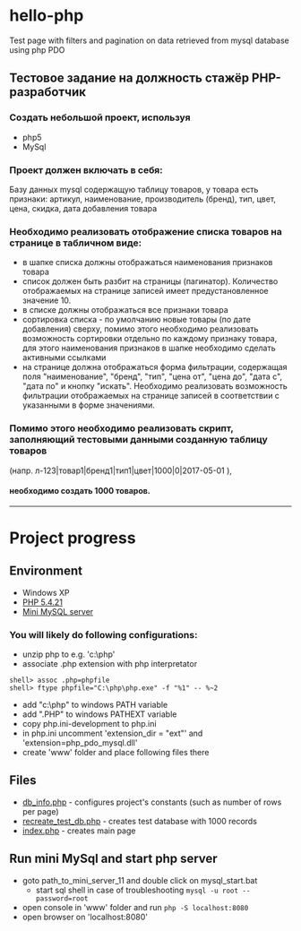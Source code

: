 # hello-php
Test page with filters and pagination on data retrieved from mysql database using php PDO

## Тестовое задание на должность стажёр PHP-разработчик

### Создать небольшой проект, используя
* php5
* MySql

### Проект должен включать в себя:
Базу данных mysql содержащую таблицу товаров, у товара есть признаки: артикул, наименование, производитель (бренд), тип, цвет, цена, скидка, дата добавления товара

### Необходимо реализовать отображение списка товаров на странице в табличном виде:
* в шапке списка должны отображаться наименования признаков товара
* список должен быть разбит на страницы (пагинатор). Количество отображаемых на странице записей имеет предустановленное значение 10.
* в списке должны отображаться все признаки товара
* сортировка списка - по умолчанию новые товары (по дате добавления) сверху, помимо этого необходимо реализовать возможность сортировки отдельно по каждому признаку товара, для этого наименования признаков в шапке необходимо сделать активными ссылками
* на странице должна отображаться форма фильтрации, содержащая поля "наименование", "бренд", "тип", "цена от", "цена до", "дата с", "дата по" и кнопку "искать". Необходимо реализовать возможность фильтрации отображаемых на странице записей в соответствии с указанными в форме значениями.

### Помимо этого необходимо реализовать скрипт, заполняющий тестовыми данными созданную таблицу товаров
(напр. л-123|товар1|бренд1|тип1|цвет|1000|0|2017-05-01 ),
#### необходимо создать 1000 товаров.

- - -
# Project progress
## Environment
* Windows XP
* [PHP 5.4.21](https://www.hosoft.ru/download/software/php/5.4.21)
* [Mini MySQL server](http://wiki.uniformserver.com/index.php/Mini_Servers%3A_MySQL_5.0.67_Portable)

### You will likely do following configurations:
* unzip php to e.g. 'c:\php'
* associate .php extension with php interpretator
```
shell> assoc .php=phpfile
shell> ftype phpfile="C:\php\php.exe" -f "%1" -- %~2
```
* add "c:\php" to windows PATH variable
* add ".PHP" to windows PATHEXT variable
* copy php.ini-development to php.ini
* in php.ini uncomment 'extension_dir = "ext"' and 'extension=php_pdo_mysql.dll'
* create 'www' folder and place following files there
## Files
* [db_info.php](db_info.php) - configures project's constants (such as number of rows per page)
* [recreate_test_db.php](recreate_test_db.php) - creates test database with 1000 records
* [index.php](index.php) - creates main page
## Run mini MySql and start php server
* goto path_to_mini_server_11 and double click on mysql_start.bat
  * start sql shell in case of troubleshooting ```mysql -u root --password=root```
* open console in 'www' folder and run ```php -S localhost:8080```
* open browser on 'localhost:8080'
